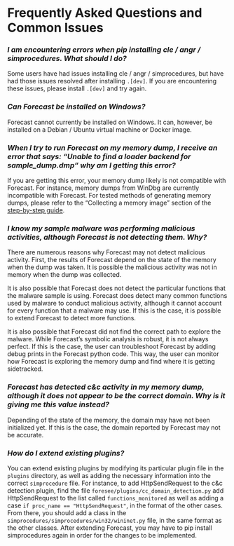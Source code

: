# Frequently Asked Questions and Common Issues

### *I am encountering errors when pip installing cle / angr / simprocedures. What should I do?*
Some users have had issues installing cle / angr / simprocedures, but have had those issues resolved after installing `.[dev]`. If you are encountering these issues, please install `.[dev]` and try again.

### *Can Forecast be installed on Windows?*
Forecast cannot currently be installed on Windows. It can, however, be installed on a Debian / Ubuntu virtual machine or Docker image.

### *When I try to run Forecast on my memory dump, I receive an error that says: “Unable to find a loader backend for sample_dump.dmp” why am I getting this error?*
If you are getting this error, your memory dump likely is not compatible with Forecast. For instance, memory dumps from WinDbg are currently incompatible with Forecast. For tested methods of generating memory dumps, please refer to the “Collecting a memory image” section of the [step-by-step guide](ForecastDocumentation/Step_by_Step.md).

### *I know my sample malware was performing malicious activities, although Forecast is not detecting them. Why?*
There are numerous reasons why Forecast may not detect malicious activity. First, the results of Forecast depend on the state of the memory when the dump was taken. It is possible the malicious activity was not in memory when the dump was collected.

It is also possible that Forecast does not detect the particular functions that the malware sample is using. Forecast does detect many common functions used by malware to conduct malicious activity, although it cannot account for every function that a malware may use. If this is the case, it is possible to extend Forecast to detect more functions.

It is also possible that Forecast did not find the correct path to explore the malware. While Forecast’s symbolic analysis is robust, it is not always perfect. If this is the case, the user can troubleshoot Forecast by adding debug prints in the Forecast python code. This way, the user can monitor how Forecast is exploring the memory dump and find where it is getting sidetracked.

### *Forecast has detected c&c activity in my memory dump, although it does not appear to be the correct domain. Why is it giving me this value instead?*
Depending of the state of the memory, the domain may have not been initialized yet. If this is the case, the domain reported by Forecast may not be accurate.

### *How do I extend existing plugins?*
You can extend existing plugins by modifying its particular plugin file in the `plugins` directory, as well as adding the necessary information into the correct `simprocedure` file.
For instance, to add HttpSendRequest to the c&c detection plugin, find the file `foresee/plugins/cc_domain_detection.py` add HttpSendRequest to the list called `functions_monitored` as well as adding a case `if proc_name == "HttpSendRequest"`, in the format of the other cases. From there, you should add a class in the `simprocedures/simprocedures/win32/wininet.py` file, in the same format as the other classes.
After extending Forecast, you may have to pip install simprocedures again in order for the changes to be implemented.
